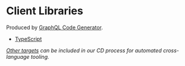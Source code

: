 # Client Libraries
Produced by [GraphQL Code Generator](https://graphql-code-generator.com/).
 - [TypeScript](../../generated_packages/TypeScript/README.md)
 
 _[Other targets](https://graphql-code-generator.com/docs/plugins/) can be
  included in our CD process for automated cross-language tooling._